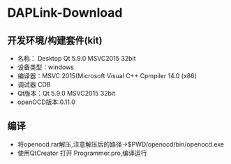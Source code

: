 # DAPLink-Download

## 开发环境/构建套件(kit)

* 名称： Desktop Qt 5.9.0 MSVC2015 32bit
* 设备类型：windows
* 编译器：MSVC 2015(Microsoft Visual C++ Cpmpiler 14.0 (x86) 
* 调试器 CDB
* Qt版本：Qt 5.9.0 MSVC2015 32bit
* openOCD版本:0.11.0
## 编译
* 将openocd.rar解压,注意解压后的路径->$PWD/openocd/bin/openocd.exe
* 使用QtCreator 打开 Programmer.pro,编译运行

